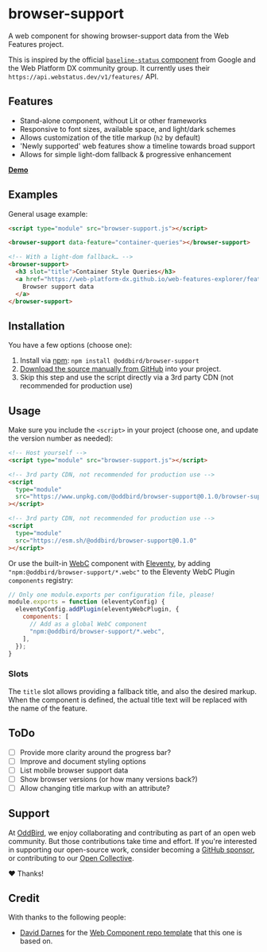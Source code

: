 # browser-support

A web component for showing browser-support data
from the Web Features project.

This is inspired by the official
[`baseline-status` component](https://github.com/web-platform-dx/baseline-status)
from Google and the Web Platform DX community group.
It currently uses their `https://api.webstatus.dev/v1/features/` API.

## Features

- Stand-alone component, without Lit or other frameworks
- Responsive to font sizes, available space, and light/dark schemes
- Allows customization of the title markup (`h2` by default)
- 'Newly supported' web features show a timeline towards broad support
- Allows for simple light-dom fallback & progressive enhancement

**[Demo](https://oddbird.github.io/browser-support/index.html)**

## Examples

General usage example:

```html
<script type="module" src="browser-support.js"></script>

<browser-support data-feature="container-queries"></browser-support>

<!-- With a light-dom fallback… -->
<browser-support>
  <h3 slot="title">Container Style Queries</h3>
  <a href="https://web-platform-dx.github.io/web-features-explorer/features/container-style-queries/">
    Browser support data
  </a>
</browser-support>
```

## Installation

You have a few options (choose one):

1. Install via
   [npm](https://www.npmjs.com/package/@oddbird/browser-support):
   `npm install @oddbird/browser-support`
2. [Download the source manually from GitHub](https://github.com/oddbird/browser-support/releases)
   into your project.
3. Skip this step
   and use the script directly
   via a 3rd party CDN
   (not recommended for production use)

## Usage

Make sure you include the `<script>` in your project
(choose one, and update the version number as needed):

```html
<!-- Host yourself -->
<script type="module" src="browser-support.js"></script>
```

```html
<!-- 3rd party CDN, not recommended for production use -->
<script
  type="module"
  src="https://www.unpkg.com/@oddbird/browser-support@0.1.0/browser-support.js"
></script>
```

```html
<!-- 3rd party CDN, not recommended for production use -->
<script
  type="module"
  src="https://esm.sh/@oddbird/browser-support@0.1.0"
></script>
```

Or use the built-in
[WebC](https://www.11ty.dev/docs/languages/webc/) component
with [Eleventy](https://www.11ty.dev/docs/),
by adding `"npm:@oddbird/browser-support/*.webc"`
to the Eleventy WebC Plugin `components` registry:

```js
// Only one module.exports per configuration file, please!
module.exports = function (eleventyConfig) {
  eleventyConfig.addPlugin(eleventyWebcPlugin, {
    components: [
      // Add as a global WebC component
      "npm:@oddbird/browser-support/*.webc",
    ],
  });
}
```

### Slots

The `title` slot allows providing a fallback title,
and also the desired markup.
When the component is defined,
the actual title text will be replaced
with the name of the feature.

## ToDo

- [ ] Provide more clarity around the progress bar?
- [ ] Improve and document styling options
- [ ] List mobile browser support data
- [ ] Show browser versions (or how many versions back?)
- [ ] Allow changing title markup with an attribute?

## Support

At [OddBird](https://oddbird.net/),
we enjoy collaborating and contributing
as part of an open web community.
But those contributions take time and effort.
If you're interested in supporting our
open-source work,
consider becoming a
[GitHub sponsor](https://github.com/sponsors/oddbird),
or contributing to our
[Open Collective](https://opencollective.com/oddbird-open-source).

❤️ Thanks!

## Credit

With thanks to the following people:

- [David Darnes](https://darn.es/) for the
  [Web Component repo template](https://github.com/daviddarnes/component-template)
  that this one is based on.
